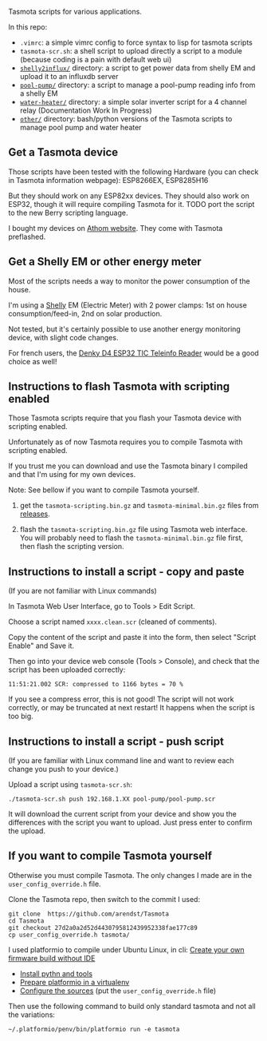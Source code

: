 Tasmota scripts for various applications.

In this repo:
* `.vimrc`: a simple vimrc config to force syntax to lisp for tasmota scripts
* `tasmota-scr.sh`: a shell script to upload directly a script to a module (because coding is a pain with default web ui)
* [`shelly2influx/`](/shelly2influx) directory: a script to get power data from shelly EM and upload it to an influxdb server
* [`pool-pump/`](pool-pump) directory: a script to manage a pool-pump reading info from a shelly EM 
* [`water-heater/`](/water-heater) directory: a simple solar inverter script for a 4 channel relay (Documentation Work In Progress)
* [`other/`](/other) directory: bash/python versions of the Tasmota scripts to manage pool pump and water heater

## Get a Tasmota device

Those scripts have been tested with the following Hardware (you can check in Tasmota information webpage): ESP8266EX, ESP8285H16

But they should work on any ESP82xx devices. They should also work on ESP32, though it will require compiling Tasmota for it. TODO port the script to the new Berry scripting language.

I bought my devices on [Athom website](https://www.athom.tech). They come with Tasmota preflashed.

## Get a Shelly EM or other energy meter

Most of the scripts needs a way to monitor the power consumption of the house.

I'm using a [Shelly](https://www.shelly.com) EM (Electric Meter) with 2 power clamps: 1st on house consumption/feed-in, 2nd on solar production.

Not tested, but it's certainly possible to use another energy monitoring device, with slight code changes.

For french users, the [Denky D4 ESP32 TIC Teleinfo Reader](https://www.tindie.com/products/hallard/denky-d4-esp32-tic-teleinfo-reader/) would be a good choice as well!

## Instructions to flash Tasmota with scripting enabled

Those Tasmota scripts require that you flash your Tasmota device with scripting enabled.

Unfortunately as of now Tasmota requires you to compile Tasmota with scripting enabled.

If you trust me you can download and use the Tasmota binary I compiled and that I'm using for my own devices.

Note: See bellow if you want to compile Tasmota yourself.

1. get the `tasmota-scripting.bin.gz` and `tasmota-minimal.bin.gz` files from [releases](https://github.com/dooblem/tasmota-stuff/releases).

2. flash the `tasmota-scripting.bin.gz` file using Tasmota web interface. You will probably need to flash the `tasmota-minimal.bin.gz` file first, then flash the scripting version.

## Instructions to install a script - copy and paste

(If you are not familiar with Linux commands)

In Tasmota Web User Interface, go to Tools > Edit Script.

Choose a script named `xxxx.clean.scr` (cleaned of comments).

Copy the content of the script and paste it into the form, then select "Script Enable" and Save it.

Then go into your device web console (Tools > Console), and check that the script has been uploaded correctly:
```
11:51:21.002 SCR: compressed to 1166 bytes = 70 %
```
If you see a compress error, this is not good! The script will not work correctly, or may be truncated at next restart! It happens when the script is too big.

## Instructions to install a script - push script

(If you are familiar with Linux command line and want to review each change you push to your device.) 

Upload a script using `tasmota-scr.sh`:
```
./tasmota-scr.sh push 192.168.1.XX pool-pump/pool-pump.scr
```

It will download the current script from your device and show you the differences with the script you want to upload.
Just press enter to confirm the upload.

## If you want to compile Tasmota yourself

Otherwise you must compile Tasmota. The only changes I made are in the `user_config_override.h` file. 

Clone the Tasmota repo, then switch to the commit I used:
```
git clone  https://github.com/arendst/Tasmota
cd Tasmota
git checkout 27d2a0a2d52d4430795812439952338fae177c89
cp user_config_override.h tasmota/
```

I used platformio to compile under Ubuntu Linux, in cli: [Create your own firmware build without IDE](https://tasmota.github.io/docs/Create-your-own-Firmware-Build-without-IDE/)

* [Install pythn and tools](https://tasmota.github.io/docs/Create-your-own-Firmware-Build-without-IDE/#install-python-and-tools)
* [Prepare platformio in a virtualenv](https://tasmota.github.io/docs/Create-your-own-Firmware-Build-without-IDE/#prepare-a-platformio-core-environment-contained-in-a-folder)
* [Configure the sources](https://tasmota.github.io/docs/Create-your-own-Firmware-Build-without-IDE/#configure-the-sources) (put the `user_config_override.h` file)

Then use the following command to build only standard tasmota and not all the variations:
```
~/.platformio/penv/bin/platformio run -e tasmota
```

